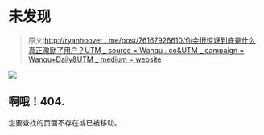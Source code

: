 # 未发现

> 原文:[http://ryanhoover . me/post/76167926610/你会很惊讶到底是什么真正激励了用户？UTM _ source = Wanqu . co&UTM _ campaign = Wanqu+Daily&UTM _ medium = website](http://ryanhoover.me/post/76167926610/youd-be-surprised-what-really-motivates-users?utm_source=wanqu.co&utm_campaign=Wanqu+Daily&utm_medium=website)

![](../Images/4baad31dd5676da34c9862a40579ad26.png)

## 啊哦！404.

您要查找的页面不存在或已被移动。